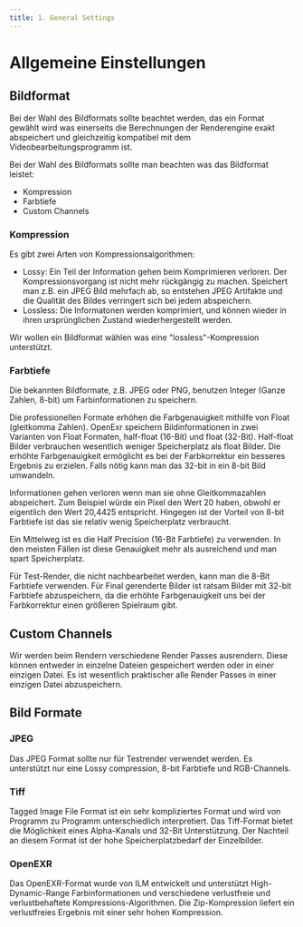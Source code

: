 ```yaml
---
title: 1. General Settings
---
```


# Allgemeine Einstellungen

## Bildformat

Bei der Wahl des Bildformats sollte beachtet werden, das ein Format gewählt wird
was einerseits die Berechnungen der Renderengine exakt abspeichert und gleichzeitig kompatibel mit dem Videobearbeitungsprogramm ist.

Bei der Wahl des Bildformats sollte man beachten was das Bildformat leistet:

- Kompression
- Farbtiefe
- Custom Channels

### Kompression

Es gibt zwei Arten von Kompressionsalgorithmen:

- Lossy: Ein Teil der Information gehen beim Komprimieren verloren.
  Der Kompressionsvorgang ist nicht mehr rückgängig zu machen.
  Speichert man z.B. ein JPEG Bild mehrfach ab, so entstehen JPEG Artifakte und die Qualität des Bildes verringert sich bei jedem abspeichern.
- Lossless: Die Informatonen werden komprimiert, und können wieder in ihren ursprünglichen Zustand wiederhergestellt werden.

Wir wollen ein Bildformat wählen was eine "lossless"-Kompression unterstützt.

### Farbtiefe

Die bekannten Bildformate, z.B. JPEG oder PNG, benutzen Integer (Ganze Zahlen, 8-bit) um Farbinformationen zu speichern.

Die professionellen Formate erhöhen die Farbgenauigkeit mithilfe von Float (gleitkomma Zahlen). OpenExr speichern Bildinformationen in zwei Varianten von Float Formaten, half-float (16-Bit) und float (32-Bit). Half-float Bilder verbrauchen wesentlich weniger Speicherplatz als float Bilder. Die erhöhte Farbgenauigkeit ermöglicht es bei der Farbkorrektur ein besseres Ergebnis zu erzielen. Falls nötig kann man das 32-bit in ein 8-bit Bild umwandeln.

Informationen gehen verloren wenn man sie ohne Gleitkommazahlen abspeichert. Zum Beispiel würde ein Pixel den Wert 20 haben, obwohl er eigentlich den Wert 20,4425 entspricht.
Hingegen ist der Vorteil von 8-bit Farbtiefe ist das sie relativ wenig Speicherplatz verbraucht.

Ein Mittelweg ist es die Half Precision (16-Bit Farbtiefe) zu verwenden.
In den meisten Fällen ist diese Genauigkeit mehr als ausreichend und man spart Speicherplatz.

Für Test-Render, die nicht nachbearbeitet werden, kann man die 8-Bit Farbtiefe verwenden.
Für Final gerenderte Bilder ist ratsam Bilder mit 32-bit Farbtiefe abzuspeichern, da die erhöhte Farbgenauigkeit uns bei der Farbkorrektur einen größeren Spielraum gibt.

## Custom Channels

Wir werden beim Rendern verschiedene Render Passes ausrendern.
Diese können entweder in einzelne Dateien gespeichert werden oder in einer einzigen Datei.
Es ist wesentlich praktischer alle Render Passes in einer einzigen Datei abzuspeichern.

## Bild Formate

### JPEG

Das JPEG Format sollte nur für Testrender verwendet werden. Es unterstützt nur eine Lossy compression, 8-bit Farbtiefe und RGB-Channels.

### Tiff

Tagged Image File Format ist ein sehr kompliziertes Format und wird von Programm zu Programm unterschiedlich interpretiert.
Das Tiff-Format bietet die Möglichkeit eines Alpha-Kanals und 32-Bit Unterstützung. Der Nachteil an diesem Format ist der
hohe Speicherplatzbedarf der Einzelbilder.

### OpenEXR

Das OpenEXR-Format wurde von ILM entwickelt und unterstützt High-Dynamic-Range Farbinformationen und verschiedene verlustfreie
und verlustbehaftete Kompressions-Algorithmen. Die Zip-Kompression liefert ein verlustfreies Ergebnis mit einer sehr hohen
Kompression.
